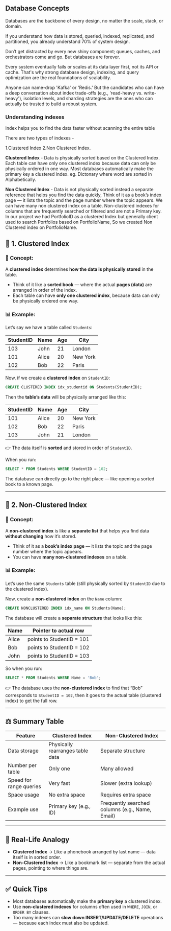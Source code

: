 ## Database Concepts

Databases are the backbone of every design, no matter the scale, stack, or domain.

If you understand how data is stored, queried, indexed, replicated, and partitioned, you already understand 70% of system design.

Don’t get distracted by every new shiny component; queues, caches, and orchestrators come and go.
But databases are forever.

Every system eventually fails or scales at its data layer first, not its API or cache. That's why strong database design, indexing, and query optimization are the real foundations of scalability.

Anyone can name-drop 'Kafka' or 'Redis.' But the candidates who can have a deep conversation about index trade-offs (e.g., 'read-heavy vs. write-heavy'), isolation levels, and sharding strategies are the ones who can actually be trusted to build a robust system. 


### Understanding indexes

Index helps you to find the data faster without scanning the entire table


There are two types of indexes -

1.Clustered Index
2.Non Clustered Index.


**Clustered Index** - Data is physically sorted based on the Clustered Index. Each table can have only one clustered index because data can only be physically ordered in one way. Most databases automatically make the primary key a clustered index. eg. Dictonary where word are sorted in Alphabetically.


**Non Clustered Index** - Data is not physically sorted instead a separate reference that helps you find the data quickly, Think of it as a book’s index page — it lists the topic and the page number where the topic appears. We can have many non clustered index on a table. Non-clustered indexes for columns that are frequently searched or filtered and are not a Primary key. In our project we had PortfolioID as a clustered Index but generally client used to search Portfolios based on PortfolioName, So we created Non Clustered index on PortfolioName. 



## 🧩 1. Clustered Index

### 🔹 Concept:

A **clustered index** determines **how the data is physically stored** in the table.

* Think of it like a **sorted book** — where the actual **pages (data)** are arranged in order of the index.
* Each table can have **only one clustered index**, because data can only be physically ordered one way.

### 📊 Example:

Let’s say we have a table called `Students`:

| StudentID | Name  | Age | City     |
| --------- | ----- | --- | -------- |
| 103       | John  | 21  | London   |
| 101       | Alice | 20  | New York |
| 102       | Bob   | 22  | Paris    |

Now, if we create a **clustered index** on `StudentID`:

```sql
CREATE CLUSTERED INDEX idx_studentid ON Students(StudentID);
```

Then the **table’s data** will be physically arranged like this:

| StudentID | Name  | Age | City     |
| --------- | ----- | --- | -------- |
| 101       | Alice | 20  | New York |
| 102       | Bob   | 22  | Paris    |
| 103       | John  | 21  | London   |

👉 The data itself is **sorted** and stored in order of `StudentID`.

When you run:

```sql
SELECT * FROM Students WHERE StudentID = 102;
```

The database can directly go to the right place — like opening a sorted book to a known page.

---

## 🧩 2. Non-Clustered Index

### 🔹 Concept:

A **non-clustered index** is like a **separate list** that helps you find data **without changing** how it’s stored.

* Think of it as a **book’s index page** — it lists the topic and the page number where the topic appears.
* You can have **many non-clustered indexes** on a table.

### 📊 Example:

Let’s use the same `Students` table (still physically sorted by `StudentID` due to the clustered index).

Now, create a **non-clustered index** on the `Name` column:

```sql
CREATE NONCLUSTERED INDEX idx_name ON Students(Name);
```

The database will create a **separate structure** that looks like this:

| Name  | Pointer to actual row     |
| ----- | ------------------------- |
| Alice | points to StudentID = 101 |
| Bob   | points to StudentID = 102 |
| John  | points to StudentID = 103 |

So when you run:

```sql
SELECT * FROM Students WHERE Name = 'Bob';
```

👉 The database uses the **non-clustered index** to find that “Bob” corresponds to `StudentID = 102`,
then it goes to the actual table (clustered index) to get the full row.

---

## ⚖️ Summary Table

| Feature                 | Clustered Index                  | Non-Clustered Index                             |
| ----------------------- | -------------------------------- | ----------------------------------------------- |
| Data storage            | Physically rearranges table data | Separate structure                              |
| Number per table        | Only one                         | Many allowed                                    |
| Speed for range queries | Very fast                        | Slower (extra lookup)                           |
| Space usage             | No extra space                   | Requires extra space                            |
| Example use             | Primary key (e.g., ID)           | Frequently searched columns (e.g., Name, Email) |

---

## 🧩 Real-Life Analogy

* **Clustered Index** → Like a phonebook arranged by last name — data itself is in sorted order.
* **Non-Clustered Index** → Like a bookmark list — separate from the actual pages, pointing to where things are.

---

## ✅ Quick Tips

* Most databases automatically make the **primary key** a clustered index.
* Use **non-clustered indexes** for columns often used in `WHERE`, `JOIN`, or `ORDER BY` clauses.
* Too many indexes can **slow down INSERT/UPDATE/DELETE** operations — because each index must also be updated.



